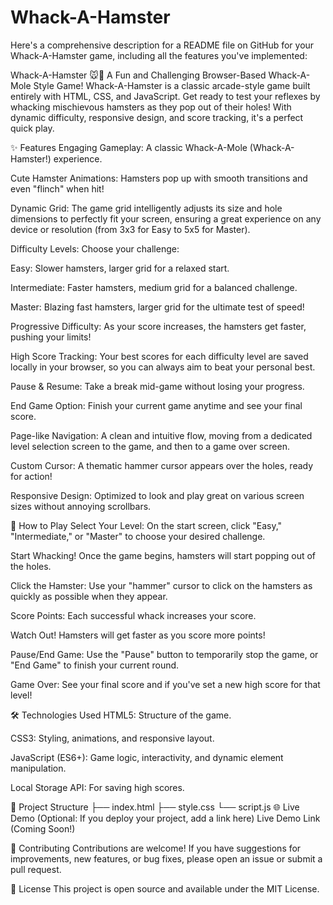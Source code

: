 # Whack-A-Hamster

Here's a comprehensive description for a README file on GitHub for your Whack-A-Hamster game, including all the features you've implemented:

Whack-A-Hamster
🐭🔨 A Fun and Challenging Browser-Based Whack-A-Mole Style Game!
Whack-A-Hamster is a classic arcade-style game built entirely with HTML, CSS, and JavaScript. Get ready to test your reflexes by whacking mischievous hamsters as they pop out of their holes! With dynamic difficulty, responsive design, and score tracking, it's a perfect quick play.

✨ Features
Engaging Gameplay: A classic Whack-A-Mole (Whack-A-Hamster!) experience.

Cute Hamster Animations: Hamsters pop up with smooth transitions and even "flinch" when hit!

Dynamic Grid: The game grid intelligently adjusts its size and hole dimensions to perfectly fit your screen, ensuring a great experience on any device or resolution (from 3x3 for Easy to 5x5 for Master).

Difficulty Levels: Choose your challenge:

Easy: Slower hamsters, larger grid for a relaxed start.

Intermediate: Faster hamsters, medium grid for a balanced challenge.

Master: Blazing fast hamsters, larger grid for the ultimate test of speed!

Progressive Difficulty: As your score increases, the hamsters get faster, pushing your limits!

High Score Tracking: Your best scores for each difficulty level are saved locally in your browser, so you can always aim to beat your personal best.

Pause & Resume: Take a break mid-game without losing your progress.

End Game Option: Finish your current game anytime and see your final score.

Page-like Navigation: A clean and intuitive flow, moving from a dedicated level selection screen to the game, and then to a game over screen.

Custom Cursor: A thematic hammer cursor appears over the holes, ready for action!

Responsive Design: Optimized to look and play great on various screen sizes without annoying scrollbars.

🚀 How to Play
Select Your Level: On the start screen, click "Easy," "Intermediate," or "Master" to choose your desired challenge.

Start Whacking! Once the game begins, hamsters will start popping out of the holes.

Click the Hamster: Use your "hammer" cursor to click on the hamsters as quickly as possible when they appear.

Score Points: Each successful whack increases your score.

Watch Out! Hamsters will get faster as you score more points!

Pause/End Game: Use the "Pause" button to temporarily stop the game, or "End Game" to finish your current round.

Game Over: See your final score and if you've set a new high score for that level!

🛠️ Technologies Used
HTML5: Structure of the game.

CSS3: Styling, animations, and responsive layout.

JavaScript (ES6+): Game logic, interactivity, and dynamic element manipulation.

Local Storage API: For saving high scores.

📁 Project Structure
├── index.html
├── style.css
└── script.js
🌐 Live Demo
(Optional: If you deploy your project, add a link here)
Live Demo Link (Coming Soon!)

🤝 Contributing
Contributions are welcome! If you have suggestions for improvements, new features, or bug fixes, please open an issue or submit a pull request.

📄 License
This project is open source and available under the MIT License.
